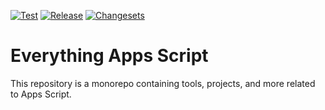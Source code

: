 [![Test](https://github.com/jpoehnelt/apps-script/actions/workflows/test.yml/badge.svg)](https://github.com/jpoehnelt/apps-script/actions/workflows/test.yml)
[![Release](https://github.com/jpoehnelt/apps-script/actions/workflows/relase.yml/badge.svg)](https://github.com/jpoehnelt/apps-script/actions/workflows/relase.yml)
[![Changesets](https://img.shields.io/badge/changesets-%E2%89%A0-blue.svg)](https://github.com/jpoehnelt/apps-script/blob/main/changesets.md)



# Everything Apps Script

This repository is a monorepo containing tools, projects, and more related to Apps Script.
